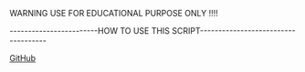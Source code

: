 WARNING USE FOR EDUCATIONAL PURPOSE ONLY !!!!


------------------------HOW TO USE THIS SCRIPT------------------------------------

[GitHub](http://github.com)
